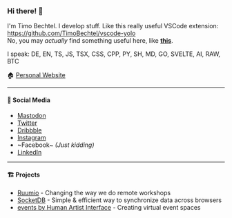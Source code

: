 ### Hi there! 👋

I'm Timo Bechtel.
I develop stuff. Like this really useful VSCode extension: https://github.com/TimoBechtel/vscode-yolo  
No, you may *actually* find something useful here, like **[this](https://timobechtel.github.io/random-project/index.html)**.

I speak: DE, EN, TS, JS, TSX, CSS, CPP, PY, SH, MD, GO, SVELTE, AI, RAW, BTC

🏠 [Personal Website](https://timobechtel.com)

---

#### 💬 Social Media
- <a rel="me" href="https://hachyderm.io/@timobechtel">Mastodon</a>
- [Twitter](https://twitter.com/TimoBechtel)
- [Dribbble](https://dribbble.com/timobechtel)
- [Instagram](https://www.instagram.com/timo.bechtel/)
- ~Facebook~ _(Just kidding)_
- [LinkedIn](https://www.linkedin.com/in/timo-bechtel/)

---

#### 🏗️ Projects
- [Ruumio](https://ruumio.com) - Changing the way we do remote workshops 
- [SocketDB](https://socketdb.com) - Simple & efficient way to synchronize data across browsers
- [events by Human Artist Interface](https://hai.events) - Creating virtual event spaces
